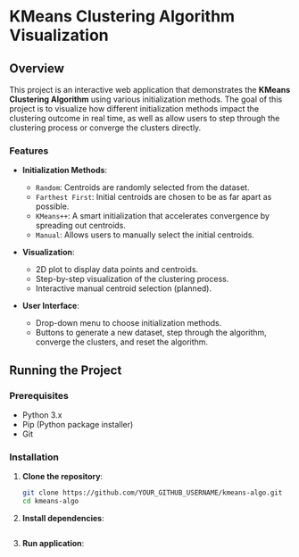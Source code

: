 # KMeans Clustering Algorithm Visualization

## Overview

This project is an interactive web application that demonstrates the **KMeans Clustering Algorithm** using various initialization methods. The goal of this project is to visualize how different initialization methods impact the clustering outcome in real time, as well as allow users to step through the clustering process or converge the clusters directly.

### Features

- **Initialization Methods**:
  - `Random`: Centroids are randomly selected from the dataset.
  - `Farthest First`: Initial centroids are chosen to be as far apart as possible.
  - `KMeans++`: A smart initialization that accelerates convergence by spreading out centroids.
  - `Manual`: Allows users to manually select the initial centroids.

- **Visualization**:
  - 2D plot to display data points and centroids.
  - Step-by-step visualization of the clustering process.
  - Interactive manual centroid selection (planned).

- **User Interface**:
  - Drop-down menu to choose initialization methods.
  - Buttons to generate a new dataset, step through the algorithm, converge the clusters, and reset the algorithm.

## Running the Project

### Prerequisites

- Python 3.x
- Pip (Python package installer)
- Git

### Installation

1. **Clone the repository**:

   ```bash
   git clone https://github.com/YOUR_GITHUB_USERNAME/kmeans-algo.git
   cd kmeans-algo

2. **Install dependencies**:

   ```make install

3. **Run application**:

   ```make run